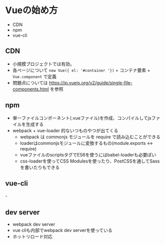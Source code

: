 
# Vueの始め方

 - CDN
 - npm
 - vue-cli

## CDN

 - 小規模プロジェクトでは有効。
 - 各ページについて `new Vue({ el: '#container '})` + コンテナ要素 + `Vue.component` で定義
 - 問題点については https://jp.vuejs.org/v2/guide/single-file-components.html を参照

## npm

 - 単一ファイルコンポーネント(.vueファイル)を作成、コンパイルしてjsファイルを生成する
 - webpack + vue-loader 的ないつものやつが出てくる
   - webpack は commonjs モジュールを require で読み込むことができる
   - loaderはcommonjsモジュールに変換するもの(module.exports <-> require)
   - vueファイルのscriptsタグでES6を使うにはbabel-loaderも必要ぽい
   - css-loaderを使ってCSS Modulesを使ったり、PostCSSを通してSassを書いたりもできる

## vue-cli

 -　

## dev server

 - webpack dev server
 - vue cliも内部でwebpack dev serverを使っている
 - ホットリロード対応
